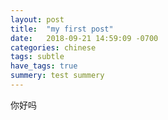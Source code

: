 ```yaml
---
layout: post
title:  "my first post"
date:   2018-09-21 14:59:09 -0700
categories: chinese
tags: subtle
have_tags: true
summery: test summery
---
```


你好吗

